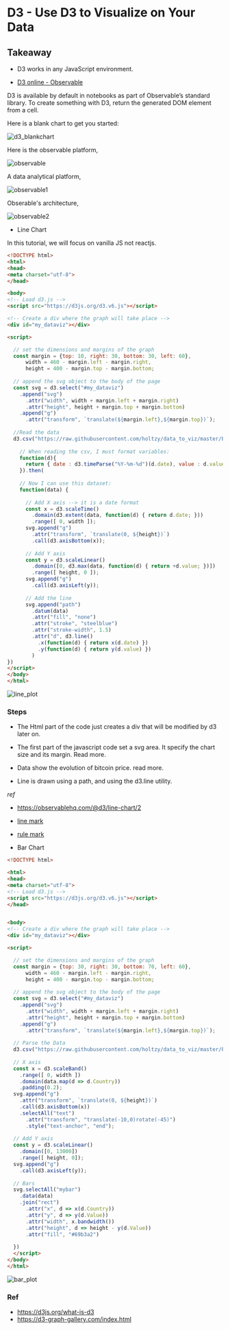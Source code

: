 # D3 - Use D3 to Visualize on Your Data

## Takeaway

* D3 works in any JavaScript environment.

* [D3 online - Observable](https://observablehq.com/)

D3 is available by default in notebooks as part of Observable’s standard library. To create something with D3, return the generated DOM element from a cell.

Here is a blank chart to get you started:

![d3_blankchart](../../../../images/data_visualization/d3/d3_blankchart.png)

Here is the observable platform,

![observable](../../../../images/data_visualization/d3/observable.png)

A data analytical platform,

![observable1](../../../../images/data_visualization/d3/observable1.png)

Obserable's architecture,

![observable2](../../../../images/data_visualization/d3/observable2.png)

* Line Chart

In this tutorial, we will focus on vanilla JS not reactjs.

```html
<!DOCTYPE html>
<html>
<head>
<meta charset="utf-8">
</head>

<body>
<!-- Load d3.js -->
<script src="https://d3js.org/d3.v6.js"></script>

<!-- Create a div where the graph will take place -->
<div id="my_dataviz"></div>

<script>

  // set the dimensions and margins of the graph
  const margin = {top: 10, right: 30, bottom: 30, left: 60},
      width = 460 - margin.left - margin.right,
      height = 400 - margin.top - margin.bottom;
  
  // append the svg object to the body of the page
  const svg = d3.select("#my_dataviz")
    .append("svg")
      .attr("width", width + margin.left + margin.right)
      .attr("height", height + margin.top + margin.bottom)
    .append("g")
      .attr("transform", `translate(${margin.left},${margin.top})`);
  
  //Read the data
  d3.csv("https://raw.githubusercontent.com/holtzy/data_to_viz/master/Example_dataset/3_TwoNumOrdered_comma.csv",
  
    // When reading the csv, I must format variables:
    function(d){
      return { date : d3.timeParse("%Y-%m-%d")(d.date), value : d.value }
    }).then(
  
    // Now I can use this dataset:
    function(data) {
  
      // Add X axis --> it is a date format
      const x = d3.scaleTime()
        .domain(d3.extent(data, function(d) { return d.date; }))
        .range([ 0, width ]);
      svg.append("g")
        .attr("transform", `translate(0, ${height})`)
        .call(d3.axisBottom(x));
  
      // Add Y axis
      const y = d3.scaleLinear()
        .domain([0, d3.max(data, function(d) { return +d.value; })])
        .range([ height, 0 ]);
      svg.append("g")
        .call(d3.axisLeft(y));
  
      // Add the line
      svg.append("path")
        .datum(data)
        .attr("fill", "none")
        .attr("stroke", "steelblue")
        .attr("stroke-width", 1.5)
        .attr("d", d3.line()
          .x(function(d) { return x(d.date) })
          .y(function(d) { return y(d.value) })
        )
})
</script>
</body>
</html>
```

![line_plot](../../../../images/data_visualization/d3/line_plot.png)

### Steps

* The Html part of the code just creates a div that will be modified by d3 later on.

* The first part of the javascript code set a svg area. It specify the chart size and its margin. Read more.

* Data show the evolution of bitcoin price. read more.

* Line is drawn using a path, and using the d3.line utility.

*ref*

- https://observablehq.com/@d3/line-chart/2

- [line mark](https://observablehq.com/plot/marks/line)

- [rule mark](https://observablehq.com/plot/marks/rule)

* Bar Chart

```html
<!DOCTYPE html>

<html>
<head>
<meta charset="utf-8">
<!-- Load d3.js -->
<script src="https://d3js.org/d3.v6.js"></script>
</head>


<body>
<!-- Create a div where the graph will take place -->
<div id="my_dataviz"></div>

<script>

  // set the dimensions and margins of the graph
  const margin = {top: 30, right: 30, bottom: 70, left: 60},
      width = 460 - margin.left - margin.right,
      height = 400 - margin.top - margin.bottom;
  
  // append the svg object to the body of the page
  const svg = d3.select("#my_dataviz")
    .append("svg")
      .attr("width", width + margin.left + margin.right)
      .attr("height", height + margin.top + margin.bottom)
    .append("g")
      .attr("transform", `translate(${margin.left},${margin.top})`);
  
  // Parse the Data
  d3.csv("https://raw.githubusercontent.com/holtzy/data_to_viz/master/Example_dataset/7_OneCatOneNum_header.csv").then( function(data) {
  
  // X axis
  const x = d3.scaleBand()
    .range([ 0, width ])
    .domain(data.map(d => d.Country))
    .padding(0.2);
  svg.append("g")
    .attr("transform", `translate(0, ${height})`)
    .call(d3.axisBottom(x))
    .selectAll("text")
      .attr("transform", "translate(-10,0)rotate(-45)")
      .style("text-anchor", "end");
  
  // Add Y axis
  const y = d3.scaleLinear()
    .domain([0, 13000])
    .range([ height, 0]);
  svg.append("g")
    .call(d3.axisLeft(y));
  
  // Bars
  svg.selectAll("mybar")
    .data(data)
    .join("rect")
      .attr("x", d => x(d.Country))
      .attr("y", d => y(d.Value))
      .attr("width", x.bandwidth())
      .attr("height", d => height - y(d.Value))
      .attr("fill", "#69b3a2")
  
  })
  </script>
</body>
</html>
```

![bar_plot](../../../../images/data_visualization/d3/bar_plot.png)

### Ref

- https://d3js.org/what-is-d3
- https://d3-graph-gallery.com/index.html